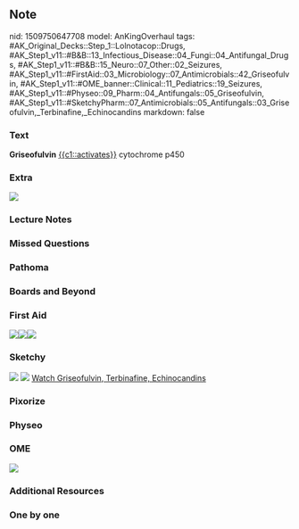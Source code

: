 ## Note
nid: 1509750647708
model: AnKingOverhaul
tags: #AK_Original_Decks::Step_1::Lolnotacop::Drugs, #AK_Step1_v11::#B&B::13_Infectious_Disease::04_Fungi::04_Antifungal_Drugs, #AK_Step1_v11::#B&B::15_Neuro::07_Other::02_Seizures, #AK_Step1_v11::#FirstAid::03_Microbiology::07_Antimicrobials::42_Griseofulvin, #AK_Step1_v11::#OME_banner::Clinical::11_Pediatrics::19_Seizures, #AK_Step1_v11::#Physeo::09_Pharm::04_Antifungals::05_Griseofulvin, #AK_Step1_v11::#SketchyPharm::07_Antimicrobials::05_Antifungals::03_Griseofulvin,_Terbinafine,_Echinocandins
markdown: false

### Text
<b>Griseofulvin</b> <u>{{c1::activates}}</u> cytochrome p450

### Extra
<img src="paste-26950919782744.jpg">

### Lecture Notes


### Missed Questions


### Pathoma


### Boards and Beyond


### First Aid
<img src="paste-468138550362115.jpg"><img src=
"paste-192642168127491.jpg"><img src="paste-194665097723907.jpg">

### Sketchy
<img src="paste-10432475561987.jpg"> <img src=
"Screen%20Shot%202020-01-28%20at%206.25.00%20PM.png"> <a href=
"https://dashboard.sketchy.com/study/medical/courses/medical-pharmacology/units/medical-pharmacology-antimicrobials/videos/medical-pharmacology-antimicrobials-antifungals-griseofulvin-terbinafine-echinocandins?utm_source=anki&utm_medium=partnership&utm_campaign=february_update&utm_content=medical">
Watch Griseofulvin, Terbinafine, Echinocandins</a>

### Pixorize


### Physeo


### OME
<div class="ome-widget">
  <a href=
  "https://onlinemeded.org/spa/pediatrics/seizures/acquire?ref=anki">
  <img src="_OME_AnkiFlashcards_Lesson_3.png"></a>
</div>

### Additional Resources


### One by one

